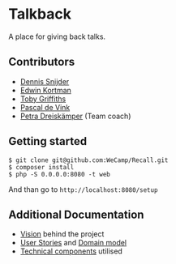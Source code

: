 # Talkback

A place for giving back talks.

## Contributors

- [Dennis Snijder](https://github.com/DennisSnijder)
- [Edwin Kortman](https://github.com/Dreadwin)
- [Toby Griffiths](https://github.com/toby-griffiths)
- [Pascal de Vink](https://github.com/pascaldevink)
- [Petra Dreiskämper](https://github.com/phpetra) (Team coach)

## Getting started

```
$ git clone git@github.com:WeCamp/Recall.git
$ composer install
$ php -S 0.0.0.0:8080 -t web
```

And than go to ```http://localhost:8080/setup```

## Additional Documentation

- [Vision]() behind the project
- [User Stories]() and [Domain model]()
- [Technical components]() utilised
